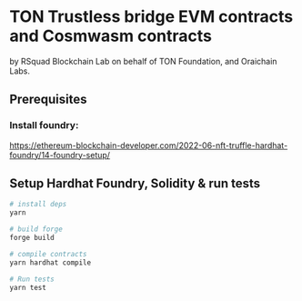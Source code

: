 # TON Trustless bridge EVM contracts and Cosmwasm contracts

by RSquad Blockchain Lab on behalf of TON Foundation, and Oraichain Labs.

## Prerequisites

### Install foundry:

https://ethereum-blockchain-developer.com/2022-06-nft-truffle-hardhat-foundry/14-foundry-setup/

## Setup Hardhat Foundry, Solidity & run tests

```bash
# install deps
yarn

# build forge
forge build

# compile contracts
yarn hardhat compile

# Run tests
yarn test
```

